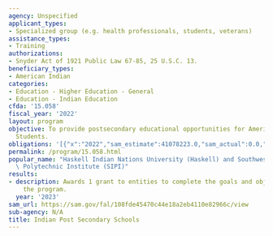 ```yaml
---
agency: Unspecified
applicant_types:
- Specialized group (e.g. health professionals, students, veterans)
assistance_types:
- Training
authorizations:
- Snyder Act of 1921 Public Law 67-85, 25 U.S.C. 13.
beneficiary_types:
- American Indian
categories:
- Education - Higher Education - General
- Education - Indian Education
cfda: '15.058'
fiscal_year: '2022'
layout: program
objective: To provide postsecondary educational opportunities for American Indian
  Students.
obligations: '[{"x":"2022","sam_estimate":41078223.0,"sam_actual":0.0,"usa_spending_actual":5878688.0},{"x":"2023","sam_estimate":3822000.0,"sam_actual":0.0,"usa_spending_actual":3822000.0},{"x":"2024","sam_estimate":4000000.0,"sam_actual":0.0,"usa_spending_actual":0.0}]'
permalink: /program/15.058.html
popular_name: "Haskell Indian Nations University (Haskell) and Southwestern\r\nIndian\
  \ Polytechnic Institute (SIPI)"
results:
- description: Awards 1 grant to entities to complete the goals and objectives of
    the program.
  year: '2023'
sam_url: https://sam.gov/fal/108fde45470c44e18a2eb4110e82966c/view
sub-agency: N/A
title: Indian Post Secondary Schools
---
```

